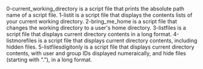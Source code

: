 0-current_working_directory is a script file that prints the absolute path name of a script file.
1-listit is a script file that displays the contents lists of your current working directory.
2-bring_me_home is a script file that changes the working directory to a user's home directory.
3-listfiles is a script file that displays current directory contents in a long format.
4-listmorefiles is a script file that displays current directory contents, including hidden files.
5-listfilesdigitonly is a script file that displays current directory contents, with user and group IDs displayed numeraically, and hide files (starting with "."), in a long format.
